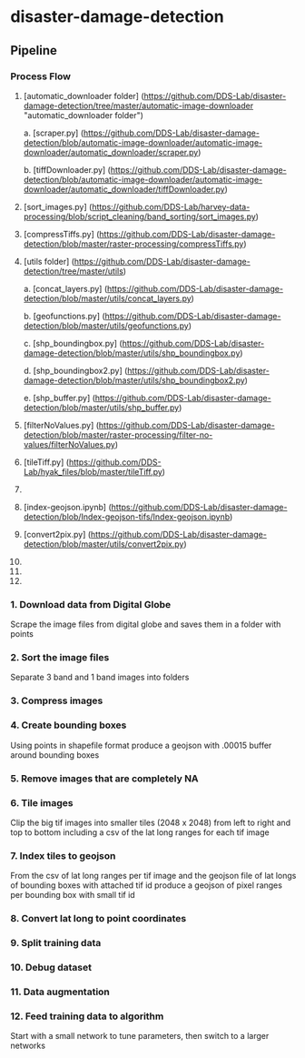 # disaster-damage-detection

## Pipeline

### Process Flow

1. [automatic_downloader folder] (https://github.com/DDS-Lab/disaster-damage-detection/tree/master/automatic-image-downloader "automatic_downloader folder")

	a. [scraper.py] (https://github.com/DDS-Lab/disaster-damage-detection/blob/automatic-image-downloader/automatic-image-downloader/automatic_downloader/scraper.py)
	
	b. [tiffDownloader.py] (https://github.com/DDS-Lab/disaster-damage-detection/blob/automatic-image-downloader/automatic-image-downloader/automatic_downloader/tiffDownloader.py)

2. [sort_images.py] (https://github.com/DDS-Lab/harvey-data-processing/blob/script_cleaning/band_sorting/sort_images.py)

3. [compressTiffs.py] (https://github.com/DDS-Lab/disaster-damage-detection/blob/master/raster-processing/compressTiffs.py)

4. [utils folder] (https://github.com/DDS-Lab/disaster-damage-detection/tree/master/utils)

	a. [concat_layers.py] (https://github.com/DDS-Lab/disaster-damage-detection/blob/master/utils/concat_layers.py)

	b. [geofunctions.py] (https://github.com/DDS-Lab/disaster-damage-detection/blob/master/utils/geofunctions.py)

	c. [shp_boundingbox.py] (https://github.com/DDS-Lab/disaster-damage-detection/blob/master/utils/shp_boundingbox.py)

	d. [shp_boundingbox2.py] (https://github.com/DDS-Lab/disaster-damage-detection/blob/master/utils/shp_boundingbox2.py)

	e. [shp_buffer.py] (https://github.com/DDS-Lab/disaster-damage-detection/blob/master/utils/shp_buffer.py)

5. [filterNoValues.py] (https://github.com/DDS-Lab/disaster-damage-detection/blob/master/raster-processing/filter-no-values/filterNoValues.py)

6. [tileTiff.py] (https://github.com/DDS-Lab/hyak_files/blob/master/tileTiff.py)

7. 

8. [index-geojson.ipynb] (https://github.com/DDS-Lab/disaster-damage-detection/blob/Index-geojson-tifs/Index-geojson.ipynb)

9. [convert2pix.py] (https://github.com/DDS-Lab/disaster-damage-detection/blob/master/utils/convert2pix.py)

10.
11.
12.

### 1. Download data from Digital Globe

Scrape the image files from digital globe and saves them in a folder with points

### 2. Sort the image files

Separate 3 band and 1 band images into folders

### 3. Compress images

### 4. Create bounding boxes

Using points in shapefile format produce a geojson with .00015 buffer around bounding boxes

### 5. Remove images that are completely NA

### 6. Tile images

Clip the big tif images into smaller tiles (2048 x 2048) from left to right and top to bottom including a csv of the lat long ranges for each tif image

### 7. Index tiles to geojson

From the csv of lat long ranges per tif image and the geojson file of lat longs of bounding boxes with attached tif id produce a geojson of pixel ranges per bounding box with small tif id

### 8. Convert lat long to point coordinates

### 9. Split training data

### 10. Debug dataset

### 11. Data augmentation

### 12. Feed training data to algorithm

Start with a small network to tune parameters, then switch to a larger networks
